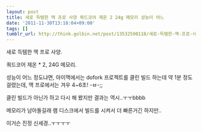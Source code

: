 ```yaml
---
layout: post
title: 새로 득템한 맥 프로 사양 쿼드코어 제온 2 24g 메모리 성능이 어느
date: '2011-11-30T13:18:04+09:00'
tags: []
tumblr_url: http://think.golbin.net/post/13532590118/새로-득템한-맥-프로-사양-쿼드코어-제온-2-24g-메모리-성능이-어느
---
```

새로 득템한 맥 프로 사양.

쿼드코어 제온 * 2, 24G 메모리.

성능이 어느 정도냐면, 아이맥에서는 dofork 프로젝트를 클린 빌드 하는데 약 1분 정도 걸렸는데, 맥 프로에서는 겨우 4~6초! -ㅂ-;;

클린 빌드가 아닌가 하고 다시 해 봤지만 결과는 역시..ㅜㅜbbbb

메모리가 남아돌길래 램 디스크에서 빌드를 시켜서 더 빠른거긴 하지만..

이거슨 진정 신세경..ㅜㅜㅜㅜ
